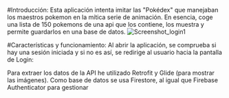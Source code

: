 #Introducción:
Esta aplicación intenta imitar las "Pokédex" que manejaban los maestros pokemon en la mítica serie de animación. 
En esencia, coge una lista de 150 pokemons de una api que los contiene, los muestra y permite guardarlos en una base de datos.
![Screenshot_login1](https://github.com/user-attachments/assets/66b547cb-60b1-40ae-8ba2-780197814568)

#Características y funcionamiento:
Al abrir la aplicación, se comprueba si hay una sesión iniciada y si no es así, se redirige al usuario hacia la pantalla de Login:

Para extraer los datos de la API he utilizado Retrofit y Glide (para mostrar las imágenes).
Como base de datos se usa Firestore, al igual que Firebase Authenticator para gestionar 
